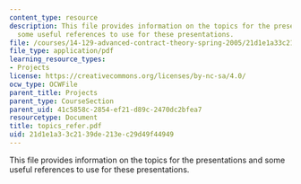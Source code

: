 ```yaml
---
content_type: resource
description: This file provides information on the topics for the presentations and
  some useful references to use for these presentations.
file: /courses/14-129-advanced-contract-theory-spring-2005/21d1e1a33c2139de213ec29d49f44949_topics_refer.pdf
file_type: application/pdf
learning_resource_types:
- Projects
license: https://creativecommons.org/licenses/by-nc-sa/4.0/
ocw_type: OCWFile
parent_title: Projects
parent_type: CourseSection
parent_uid: 41c5858c-2854-ef21-d89c-2470dc2bfea7
resourcetype: Document
title: topics_refer.pdf
uid: 21d1e1a3-3c21-39de-213e-c29d49f44949
---
```

This file provides information on the topics for the presentations and some useful references to use for these presentations.